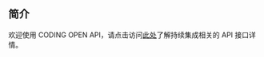 ## 简介

欢迎使用 CODING OPEN API，请点击访问[此处](https://help.coding.net/openapi#7eed3eae1f424b5d02533da472a4bcde)了解持续集成相关的 API 接口详情。


<!-- 如有可能，请直接将 API 文档重定向至 https://help.coding.net/openapi#7eed3eae1f424b5d02533da472a4bcde -->
